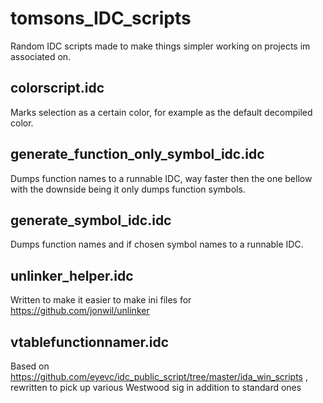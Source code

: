 # tomsons_IDC_scripts

Random IDC scripts made to make things simpler working on projects im associated on.

## colorscript.idc

Marks selection as a certain color, for example as the default decompiled color. 

## generate_function_only_symbol_idc.idc

Dumps function names to a runnable IDC, way faster then the one bellow with the downside being it only dumps function symbols.

## generate_symbol_idc.idc

Dumps function names and if chosen symbol names to a runnable IDC.

## unlinker_helper.idc

Written to make it easier to make ini files for https://github.com/jonwil/unlinker

## vtablefunctionnamer.idc

Based on https://github.com/eyevc/idc_public_script/tree/master/ida_win_scripts , rewritten to pick up various Westwood sig in addition to standard ones
